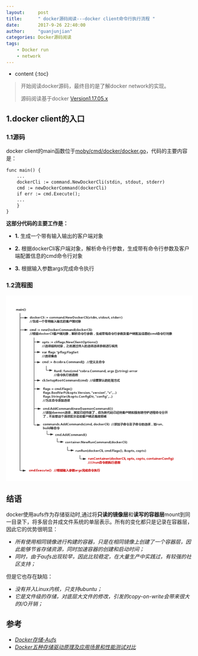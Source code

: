 ```yaml
---
layout:     post
title:      " docker源码阅读---docker client命令行执行流程 "
date:       2017-9-26 22:40:00 
author:     "guanjunjian"
categories: Docker源码阅读
tags:
    - Docker run
    - network
---
```


* content
{:toc}

> 开始阅读docker源码，最终目的是了解docker network的实现。
> 
> 源码阅读基于docker [Version1.17.05.x](https://github.com/moby/moby/tree/17.05.x)

## 1.docker client的入口

### 1.1源码

docker client的main函数位于[moby/cmd/docker/docker.go](https://github.com/moby/moby/blob/17.05.x/cmd/docker/docker.go#L161#184)，代码的主要内容是：

<pre><code>func main() {
	...
	dockerCli := command.NewDockerCli(stdin, stdout, stderr)
	cmd := newDockerCommand(dockerCli)
	if err := cmd.Execute(); 
	...
	}
}
</code></pre>

**这部分代码的主要工作是：**

* **1.** 生成一个带有输入输出的客户端对象

* **2.** 根据dockerCli客户端对象，解析命令行参数，生成带有命令行参数及客户端配置信息的cmd命令行对象

* **3.** 根据输入参数args完成命令执行

### 1.2流程图

![](/img/in-post/post-docker-client-excuting-flow-for-run/docker-client-main.png)


## 结语

docker使用aufs作为存储驱动时,通过将**只读的镜像层**和**读写的容器层**mount到同一目录下，将多层合并成文件系统的单层表示。所有的变化都只是记录在容器层，因此它的优势很明显：
* *所有使用相同镜像进行构建的容器，只是在相同镜像上创建了一个容器层，因此能够节省存储资源，同时加速容器的创建和启动时间；*
* *同时，由于aufs出现较早，因此比较稳定，在大量生产中实践过，有较强的社区支持；*  

但是它也存在缺陷：
* *没有并入Linux内核，只支持ubuntu；*
* *它是文件级的存储，对底层大文件的修改，引发的copy-on-write会带来很大的I/O开销；*

## 参考

* *[Docker存储-Aufs](http://www.cnblogs.com/sammyliu/p/5931383.html)*
* *[Docker五种存储驱动原理及应用场景和性能测试对比](http://dockone.io/article/1513)*

[i1]: https://docs.docker.com/engine/userguide/storagedriver/images/aufs_layers.jpg